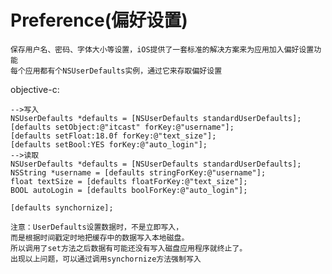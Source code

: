 # Preference(偏好设置)

<!-- create time: 2014-11-02 20:23:15  -->


    保存用户名、密码、字体大小等设置，iOS提供了一套标准的解决方案来为应用加入偏好设置功能
    每个应用都有个NSUserDefaults实例，通过它来存取偏好设置
 
 objective-c:
     
    -->写入
    NSUserDefaults *defaults = [NSUserDefaults standardUserDefaults];
    [defaults setObject:@"itcast" forKey:@"username"];
    [defaults setFloat:18.0f forKey:@"text_size"];
    [defaults setBool:YES forKey:@"auto_login"];
    -->读取
    NSUserDefaults *defaults = [NSUserDefaults standardUserDefaults];
    NSString *username = [defaults stringForKey:@"username"];
    float textSize = [defaults floatForKey:@"text_size"];
    BOOL autoLogin = [defaults boolForKey:@"auto_login"];
    
    [defaults synchornize];
    
    注意：UserDefaults设置数据时，不是立即写入，
    而是根据时间戳定时地把缓存中的数据写入本地磁盘。
    所以调用了set方法之后数据有可能还没有写入磁盘应用程序就终止了。
    出现以上问题，可以通过调用synchornize方法强制写入
    
